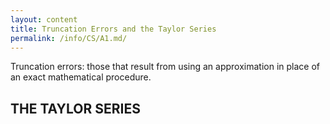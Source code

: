```yaml
---
layout: content
title: Truncation Errors and the Taylor Series
permalink: /info/CS/A1.md/
---
```

Truncation errors: those that result from using an approximation in place of an
exact mathematical procedure.

## THE TAYLOR SERIES



